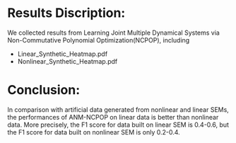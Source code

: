 # Results Discription:
We collected results from Learning Joint Multiple Dynamical Systems via Non-Commutative Polynomial Optimization(NCPOP), including
* Linear_Synthetic_Heatmap.pdf
* Nonlinear_Synthetic_Heatmap.pdf

# Conclusion:
In comparison with artificial data generated from nonlinear and linear SEMs, the performances of ANM-NCPOP on linear data is better than nonlinear data. 
More precisely, the F1 score for data built on linear SEM is 0.4-0.6, but the F1 score for data built on nonlinear SEM is only 0.2-0.4.

